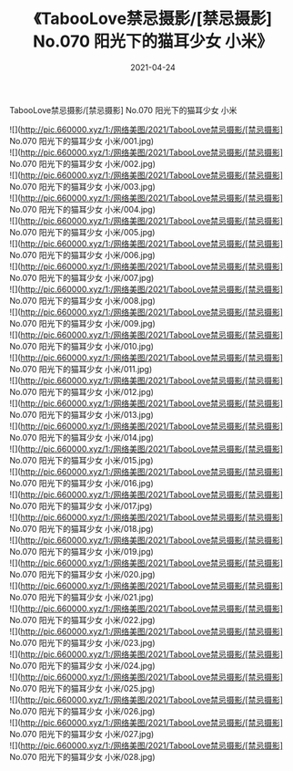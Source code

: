 ﻿---
layout: post
title:  《TabooLove禁忌摄影/[禁忌摄影] No.070 阳光下的猫耳少女 小米》
date:   2021-04-24
img: http://pic.660000.xyz/1:/网络美图/2021/TabooLove禁忌摄影/[禁忌摄影] No.070 阳光下的猫耳少女 小米/000.jpg
categories: [美女, 清纯, 唯美]
---

TabooLove禁忌摄影/[禁忌摄影] No.070 阳光下的猫耳少女 小米

 ![](http://pic.660000.xyz/1:/网络美图/2021/TabooLove禁忌摄影/[禁忌摄影] No.070 阳光下的猫耳少女 小米/001.jpg) <br>![](http://pic.660000.xyz/1:/网络美图/2021/TabooLove禁忌摄影/[禁忌摄影] No.070 阳光下的猫耳少女 小米/002.jpg) <br>![](http://pic.660000.xyz/1:/网络美图/2021/TabooLove禁忌摄影/[禁忌摄影] No.070 阳光下的猫耳少女 小米/003.jpg) <br>![](http://pic.660000.xyz/1:/网络美图/2021/TabooLove禁忌摄影/[禁忌摄影] No.070 阳光下的猫耳少女 小米/004.jpg) <br>![](http://pic.660000.xyz/1:/网络美图/2021/TabooLove禁忌摄影/[禁忌摄影] No.070 阳光下的猫耳少女 小米/005.jpg) <br>![](http://pic.660000.xyz/1:/网络美图/2021/TabooLove禁忌摄影/[禁忌摄影] No.070 阳光下的猫耳少女 小米/006.jpg) <br>![](http://pic.660000.xyz/1:/网络美图/2021/TabooLove禁忌摄影/[禁忌摄影] No.070 阳光下的猫耳少女 小米/007.jpg) <br>![](http://pic.660000.xyz/1:/网络美图/2021/TabooLove禁忌摄影/[禁忌摄影] No.070 阳光下的猫耳少女 小米/008.jpg) <br>![](http://pic.660000.xyz/1:/网络美图/2021/TabooLove禁忌摄影/[禁忌摄影] No.070 阳光下的猫耳少女 小米/009.jpg) <br>![](http://pic.660000.xyz/1:/网络美图/2021/TabooLove禁忌摄影/[禁忌摄影] No.070 阳光下的猫耳少女 小米/010.jpg) <br>![](http://pic.660000.xyz/1:/网络美图/2021/TabooLove禁忌摄影/[禁忌摄影] No.070 阳光下的猫耳少女 小米/011.jpg) <br>![](http://pic.660000.xyz/1:/网络美图/2021/TabooLove禁忌摄影/[禁忌摄影] No.070 阳光下的猫耳少女 小米/012.jpg) <br>![](http://pic.660000.xyz/1:/网络美图/2021/TabooLove禁忌摄影/[禁忌摄影] No.070 阳光下的猫耳少女 小米/013.jpg) <br>![](http://pic.660000.xyz/1:/网络美图/2021/TabooLove禁忌摄影/[禁忌摄影] No.070 阳光下的猫耳少女 小米/014.jpg) <br>![](http://pic.660000.xyz/1:/网络美图/2021/TabooLove禁忌摄影/[禁忌摄影] No.070 阳光下的猫耳少女 小米/015.jpg) <br>![](http://pic.660000.xyz/1:/网络美图/2021/TabooLove禁忌摄影/[禁忌摄影] No.070 阳光下的猫耳少女 小米/016.jpg) <br>![](http://pic.660000.xyz/1:/网络美图/2021/TabooLove禁忌摄影/[禁忌摄影] No.070 阳光下的猫耳少女 小米/017.jpg) <br>![](http://pic.660000.xyz/1:/网络美图/2021/TabooLove禁忌摄影/[禁忌摄影] No.070 阳光下的猫耳少女 小米/018.jpg) <br>![](http://pic.660000.xyz/1:/网络美图/2021/TabooLove禁忌摄影/[禁忌摄影] No.070 阳光下的猫耳少女 小米/019.jpg) <br>![](http://pic.660000.xyz/1:/网络美图/2021/TabooLove禁忌摄影/[禁忌摄影] No.070 阳光下的猫耳少女 小米/020.jpg) <br>![](http://pic.660000.xyz/1:/网络美图/2021/TabooLove禁忌摄影/[禁忌摄影] No.070 阳光下的猫耳少女 小米/021.jpg) <br>![](http://pic.660000.xyz/1:/网络美图/2021/TabooLove禁忌摄影/[禁忌摄影] No.070 阳光下的猫耳少女 小米/022.jpg) <br>![](http://pic.660000.xyz/1:/网络美图/2021/TabooLove禁忌摄影/[禁忌摄影] No.070 阳光下的猫耳少女 小米/023.jpg) <br>![](http://pic.660000.xyz/1:/网络美图/2021/TabooLove禁忌摄影/[禁忌摄影] No.070 阳光下的猫耳少女 小米/024.jpg) <br>![](http://pic.660000.xyz/1:/网络美图/2021/TabooLove禁忌摄影/[禁忌摄影] No.070 阳光下的猫耳少女 小米/025.jpg) <br>![](http://pic.660000.xyz/1:/网络美图/2021/TabooLove禁忌摄影/[禁忌摄影] No.070 阳光下的猫耳少女 小米/026.jpg) <br>![](http://pic.660000.xyz/1:/网络美图/2021/TabooLove禁忌摄影/[禁忌摄影] No.070 阳光下的猫耳少女 小米/027.jpg) <br>![](http://pic.660000.xyz/1:/网络美图/2021/TabooLove禁忌摄影/[禁忌摄影] No.070 阳光下的猫耳少女 小米/028.jpg) <br>
